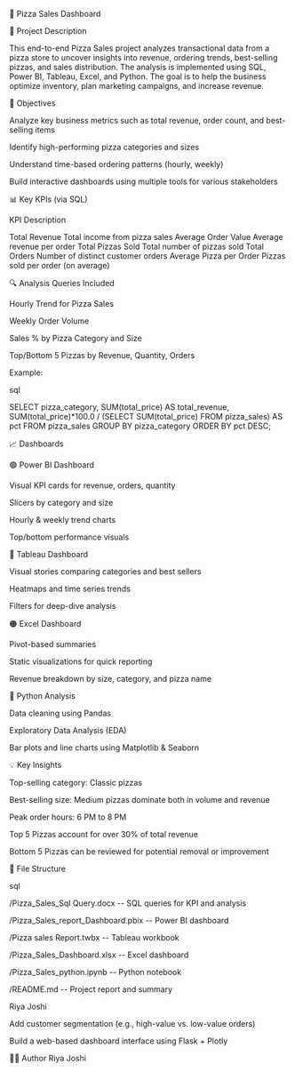 🍕 Pizza Sales Dashboard

📌 Project Description

This end-to-end Pizza Sales project analyzes transactional data from a pizza store to uncover insights into revenue, ordering trends, best-selling pizzas, and sales distribution. The analysis is implemented using SQL, Power BI, Tableau, Excel, and Python. The goal is to help the business optimize inventory, plan marketing campaigns, and increase revenue.

🎯 Objectives

Analyze key business metrics such as total revenue, order count, and best-selling items

Identify high-performing pizza categories and sizes

Understand time-based ordering patterns (hourly, weekly)

Build interactive dashboards using multiple tools for various stakeholders

📊 Key KPIs (via SQL)

KPI	Description

Total Revenue	Total income from pizza sales
Average Order Value	Average revenue per order
Total Pizzas Sold	Total number of pizzas sold
Total Orders	Number of distinct customer orders
Average Pizza per Order	Pizzas sold per order (on average)

🔍 Analysis Queries Included

Hourly Trend for Pizza Sales

Weekly Order Volume

Sales % by Pizza Category and Size

Top/Bottom 5 Pizzas by Revenue, Quantity, Orders

Example:

sql

SELECT pizza_category, 
       SUM(total_price) AS total_revenue, 
       SUM(total_price)*100.0 / (SELECT SUM(total_price) FROM pizza_sales) AS pct 
FROM pizza_sales 
GROUP BY pizza_category
ORDER BY pct DESC;

📈 Dashboards

🟢 Power BI Dashboard

Visual KPI cards for revenue, orders, quantity

Slicers by category and size

Hourly & weekly trend charts

Top/bottom performance visuals

🔵 Tableau Dashboard

Visual stories comparing categories and best sellers

Heatmaps and time series trends

Filters for deep-dive analysis

🟠 Excel Dashboard

Pivot-based summaries

Static visualizations for quick reporting

Revenue breakdown by size, category, and pizza name

🐍 Python Analysis

Data cleaning using Pandas

Exploratory Data Analysis (EDA)

Bar plots and line charts using Matplotlib & Seaborn

💡 Key Insights

Top-selling category: Classic pizzas

Best-selling size: Medium pizzas dominate both in volume and revenue

Peak order hours: 6 PM to 8 PM

Top 5 Pizzas account for over 30% of total revenue

Bottom 5 Pizzas can be reviewed for potential removal or improvement

📁 File Structure

sql

/Pizza_Sales_Sql Query.docx        -- SQL queries for KPI and analysis

/Pizza_Sales_report_Dashboard.pbix -- Power BI dashboard

/Pizza sales Report.twbx           -- Tableau workbook

/Pizza_Sales_Dashboard.xlsx        -- Excel dashboard

/Pizza_Sales_python.ipynb          -- Python notebook

/README.md                         -- Project report and summary


Riya Joshi

Add customer segmentation (e.g., high-value vs. low-value orders)

Build a web-based dashboard interface using Flask + Plotly

🙋‍♀️ Author
Riya Joshi
